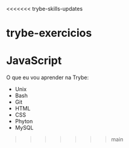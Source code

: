 <<<<<<< trybe-skills-updates
# trybe-exercicios
JavaScript
=======
O que eu vou aprender na Trybe:

- Unix
- Bash
- Git
- HTML
- CSS
- Phyton
- MySQL
>>>>>>> main
